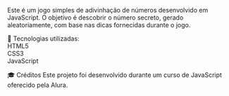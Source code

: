 Este é um jogo simples de adivinhação de números desenvolvido em JavaScript. O objetivo é descobrir o número secreto, gerado aleatoriamente, com base nas dicas fornecidas durante o jogo.<br>

📜 Tecnologias utilizadas:<br>
HTML5<br>
CSS3<br>
JavaScript<br>

🎓 Créditos
Este projeto foi desenvolvido durante um curso de JavaScript oferecido pela Alura.
